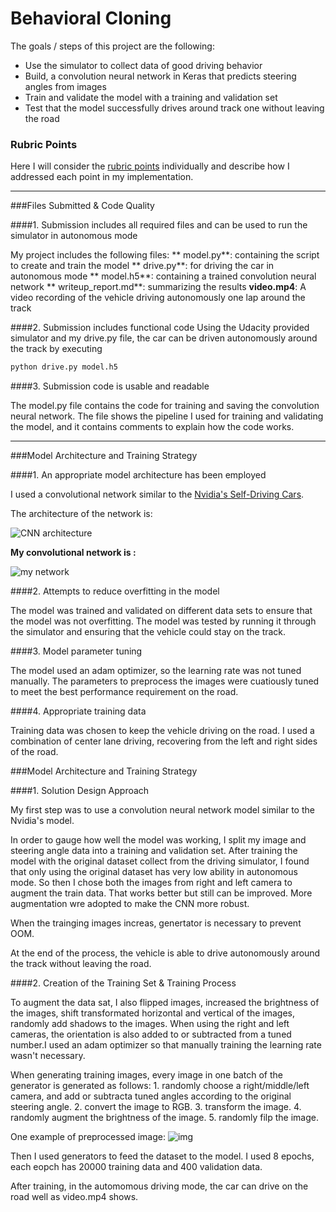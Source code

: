 # **Behavioral Cloning**

The goals / steps of this project are the following:
* Use the simulator to collect data of good driving behavior
* Build, a convolution neural network in Keras that predicts steering angles from images
* Train and validate the model with a training and validation set
* Test that the model successfully drives around track one without leaving the road

### Rubric Points
Here I will consider the [rubric points](https://review.udacity.com/#!/rubrics/432/view) individually and describe how I addressed each point in my implementation.  

---
###Files Submitted & Code Quality

####1. Submission includes all required files and can be used to run the simulator in autonomous mode

My project includes the following files:
** model.py**: containing the script to create and train the model
** drive.py**: for driving the car in autonomous mode
** model.h5**: containing a trained convolution neural network 
** writeup_report.md**: summarizing the results
**video.mp4**: A video recording of the vehicle driving autonomously one lap around the track

####2. Submission includes functional code
Using the Udacity provided simulator and my drive.py file, the car can be driven autonomously around the track by executing 
```sh
python drive.py model.h5
```
####3. Submission code is usable and readable

The model.py file contains the code for training and saving the convolution neural network. The file shows the pipeline I used for training and validating the model, and it contains comments to explain how the code works.

---

###Model Architecture and Training Strategy

####1. An appropriate model architecture has been employed

I used a convolutional network similar to the [Nvidia's Self-Driving Cars](https://arxiv.org/pdf/1604.07316v1.pdf). 

The architecture of the network is:

![CNN architecture](images/nvidia.png) 


**My convolutional network is :**

![my network](images/model.png)

####2. Attempts to reduce overfitting in the model

The model was trained and validated on different data sets to ensure that the model was not overfitting. The model was tested by running it through the simulator and ensuring that the vehicle could stay on the track.

####3. Model parameter tuning

The model used an adam optimizer, so the learning rate was not tuned manually. The parameters to preprocess the images were cuatiously tuned to meet the best performance requirement on the road.

####4. Appropriate training data

Training data was chosen to keep the vehicle driving on the road. I used a combination of center lane driving, recovering from the left and right sides of the road.

###Model Architecture and Training Strategy

####1. Solution Design Approach

My first step was to use a convolution neural network model similar to the Nvidia's model.

In order to gauge how well the model was working, I split my image and steering angle data into a training and validation set. After training the model with the original dataset collect from the driving simulator, I found that only using the original dataset has very low ability in autonomous mode. So then I chose both the images from right and left camera to augment the train data. That works better but still can be improved. More augmentation wre adopted to make the CNN more robust.

When the trainging images increas, genertator is necessary to prevent OOM.

At the end of the process, the vehicle is able to drive autonomously around the track without leaving the road.

####2. Creation of the Training Set & Training Process

To augment the data sat, I also flipped images, increased the brightness of the images, shift transformated horizontal and vertical of the images, randomly add shadows to the images. When using the right and left cameras, the orientation is also added to or subtracted from a tuned number.I used an adam optimizer so that manually training the learning rate wasn't necessary.

When generating training images, every image in one batch of the generator is generated as follows: 1. randomly choose a right/middle/left camera, and add or subtracta tuned angles according to the original steering angle. 2. convert the image to RGB. 3. transform the image. 4. randomly augment the brightness of the image. 5. randomly filp the image.

One example of preprocessed image:
![img](images/preprocess.png)

Then I used generators to feed the dataset to the model. I used 8 epochs, each eopch has 20000 training data and 400 validation data.

After training, in the automomous driving mode, the car can drive on the road well as video.mp4 shows.

